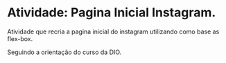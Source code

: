 # Atividade: Pagina Inicial Instagram.

Atividade que recria a pagina inicial do instagram utilizando como base as flex-box.

Seguindo a orientação do curso da DIO.

